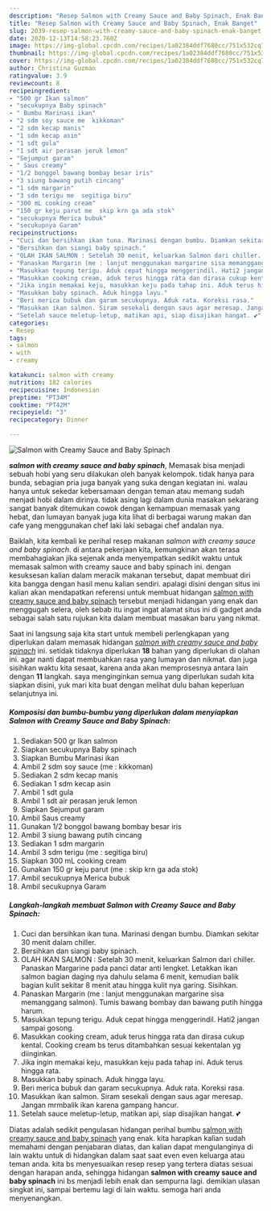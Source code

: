 ```yaml
---
description: "Resep Salmon with Creamy Sauce and Baby Spinach, Enak Banget"
title: "Resep Salmon with Creamy Sauce and Baby Spinach, Enak Banget"
slug: 2039-resep-salmon-with-creamy-sauce-and-baby-spinach-enak-banget
date: 2020-12-13T14:58:23.760Z
image: https://img-global.cpcdn.com/recipes/1a02384ddf7680cc/751x532cq70/salmon-with-creamy-sauce-and-baby-spinach-foto-resep-utama.jpg
thumbnail: https://img-global.cpcdn.com/recipes/1a02384ddf7680cc/751x532cq70/salmon-with-creamy-sauce-and-baby-spinach-foto-resep-utama.jpg
cover: https://img-global.cpcdn.com/recipes/1a02384ddf7680cc/751x532cq70/salmon-with-creamy-sauce-and-baby-spinach-foto-resep-utama.jpg
author: Christina Guzman
ratingvalue: 3.9
reviewcount: 8
recipeingredient:
- "500 gr Ikan salmon"
- "secukupnya Baby spinach"
- " Bumbu Marinasi ikan"
- "2 sdm soy sauce me  kikkoman"
- "2 sdm kecap manis"
- "1 sdm kecap asin"
- "1 sdt gula"
- "1 sdt air perasan jeruk lemon"
- "Sejumput garam"
- " Saus creamy"
- "1/2 bonggol bawang bombay besar iris"
- "3 siung bawang putih cincang"
- "1 sdm margarin"
- "3 sdm terigu me  segitiga biru"
- "300 mL cooking cream"
- "150 gr keju parut me  skip krn ga ada stok"
- "secukupnya Merica bubuk"
- "secukupnya Garam"
recipeinstructions:
- "Cuci dan bersihkan ikan tuna. Marinasi dengan bumbu. Diamkan sekitar 30 menit dalam chiller."
- "Bersihkan dan siangi baby spinach."
- "OLAH IKAN SALMON : Setelah 30 menit, keluarkan Salmon dari chiller. Panaskan Margarine pada panci datar anti lengket. Letakkan ikan salmon bagian daging nya dahulu selama 6 menit, kemudian balik bagian kulit sekitar 8 menit atau hingga kulit nya garing. Sisihkan."
- "Panaskan Margarin (me : lanjut menggunakan margarine sisa memanggang salmon). Tumis bawang bombay dan bawang putih hingga harum."
- "Masukkan tepung terigu. Aduk cepat hingga menggerindil. Hati2 jangan sampai gosong."
- "Masukkan cooking cream, aduk terus hingga rata dan dirasa cukup kental. Cooking cream bs terus ditambahkan sesuai kekentalan yg diinginkan."
- "Jika ingin memakai keju, masukkan keju pada tahap ini. Aduk terus hingga rata."
- "Masukkan baby spinach. Aduk hingga layu."
- "Beri merica bubuk dan garam secukupnya. Aduk rata. Koreksi rasa."
- "Masukkan ikan salmon. Siram sesekali dengan saus agar meresap. Jangan mrmbalik ikan karena gampang hancur."
- "Setelah sauce meletup-letup, matikan api, siap disajikan hangat. 💕"
categories:
- Resep
tags:
- salmon
- with
- creamy

katakunci: salmon with creamy 
nutrition: 182 calories
recipecuisine: Indonesian
preptime: "PT34M"
cooktime: "PT42M"
recipeyield: "3"
recipecategory: Dinner

---
```



![Salmon with Creamy Sauce and Baby Spinach](https://img-global.cpcdn.com/recipes/1a02384ddf7680cc/751x532cq70/salmon-with-creamy-sauce-and-baby-spinach-foto-resep-utama.jpg)

<b><i>salmon with creamy sauce and baby spinach</i></b>, Memasak bisa menjadi sebuah hobi yang seru dilakukan oleh banyak kelompok. tidak hanya para bunda, sebagian pria juga banyak yang suka dengan kegiatan ini. walau hanya untuk sekedar kebersamaan dengan teman atau memang sudah menjadi hobi dalam dirinya. tidak asing lagi dalam dunia masakan sekarang sangat banyak ditemukan cowok dengan kemampuan memasak yang hebat, dan lumayan banyak juga kita lihat di berbagai warung makan dan cafe yang menggunakan chef laki laki sebagai chef andalan nya.

Baiklah, kita kembali ke perihal resep makanan <i>salmon with creamy sauce and baby spinach</i>. di antara pekerjaan kita, kemungkinan akan terasa membahagiakan jika sejenak anda menyempatkan sedikit waktu untuk memasak salmon with creamy sauce and baby spinach ini. dengan kesuksesan kalian dalam meracik makanan tersebut, dapat membuat diri kita bangga dengan hasil menu kalian sendiri. apalagi disini dengan situs ini kalian akan mendapatkan referensi untuk membuat hidangan <u>salmon with creamy sauce and baby spinach</u> tersebut menjadi hidangan yang enak dan menggugah selera, oleh sebab itu ingat ingat alamat situs ini di gadget anda sebagai salah satu rujukan kita dalam membuat masakan baru yang nikmat.




Saat ini langsung saja kita start untuk membeli perlengkapan yang diperlukan dalam memasak hidangan <u><i>salmon with creamy sauce and baby spinach</i></u> ini. setidak tidaknya diperlukan <b>18</b> bahan yang diperlukan di olahan ini. agar nanti dapat membuahkan rasa yang lumayan dan nikmat. dan juga sisihkan waktu kita sesaat, karena anda akan memprosesnya antara lain dengan <b>11</b> langkah. saya menginginkan semua yang diperlukan sudah kita siapkan disini, yuk mari kita buat dengan melihat dulu bahan keperluan selanjutnya ini.

<!--inarticleads1-->

##### Komposisi dan bumbu-bumbu yang diperlukan dalam menyiapkan Salmon with Creamy Sauce and Baby Spinach:

1. Sediakan 500 gr Ikan salmon
1. Siapkan secukupnya Baby spinach
1. Siapkan  Bumbu Marinasi ikan
1. Ambil 2 sdm soy sauce (me : kikkoman)
1. Sediakan 2 sdm kecap manis
1. Sediakan 1 sdm kecap asin
1. Ambil 1 sdt gula
1. Ambil 1 sdt air perasan jeruk lemon
1. Siapkan Sejumput garam
1. Ambil  Saus creamy
1. Gunakan 1/2 bonggol bawang bombay besar iris
1. Ambil 3 siung bawang putih cincang
1. Sediakan 1 sdm margarin
1. Ambil 3 sdm terigu (me : segitiga biru)
1. Siapkan 300 mL cooking cream
1. Gunakan 150 gr keju parut (me : skip krn ga ada stok)
1. Ambil secukupnya Merica bubuk
1. Ambil secukupnya Garam




<!--inarticleads2-->

##### Langkah-langkah membuat Salmon with Creamy Sauce and Baby Spinach:

1. Cuci dan bersihkan ikan tuna. Marinasi dengan bumbu. Diamkan sekitar 30 menit dalam chiller.
1. Bersihkan dan siangi baby spinach.
1. OLAH IKAN SALMON : Setelah 30 menit, keluarkan Salmon dari chiller. Panaskan Margarine pada panci datar anti lengket. Letakkan ikan salmon bagian daging nya dahulu selama 6 menit, kemudian balik bagian kulit sekitar 8 menit atau hingga kulit nya garing. Sisihkan.
1. Panaskan Margarin (me : lanjut menggunakan margarine sisa memanggang salmon). Tumis bawang bombay dan bawang putih hingga harum.
1. Masukkan tepung terigu. Aduk cepat hingga menggerindil. Hati2 jangan sampai gosong.
1. Masukkan cooking cream, aduk terus hingga rata dan dirasa cukup kental. Cooking cream bs terus ditambahkan sesuai kekentalan yg diinginkan.
1. Jika ingin memakai keju, masukkan keju pada tahap ini. Aduk terus hingga rata.
1. Masukkan baby spinach. Aduk hingga layu.
1. Beri merica bubuk dan garam secukupnya. Aduk rata. Koreksi rasa.
1. Masukkan ikan salmon. Siram sesekali dengan saus agar meresap. Jangan mrmbalik ikan karena gampang hancur.
1. Setelah sauce meletup-letup, matikan api, siap disajikan hangat. 💕




Diatas adalah sedikit pengulasan hidangan perihal bumbu <u>salmon with creamy sauce and baby spinach</u> yang enak. kita harapkan kalian sudah memahami dengan penjabaran diatas, dan kalian dapat mengulanginya di lain waktu untuk di hidangkan dalam saat saat even even keluarga atau teman anda. kita bs menyesuaikan resep resep yang tertera diatas sesuai dengan harapan anda, sehingga hidangan <b>salmon with creamy sauce and baby spinach</b> ini bs menjadi lebih enak dan sempurna lagi. demikian ulasan singkat ini, sampai bertemu lagi di lain waktu. semoga hari anda menyenangkan.
